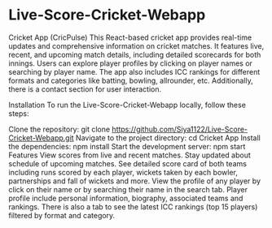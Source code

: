 # Live-Score-Cricket-Webapp

Cricket App (CricPulse)
This React-based cricket app provides real-time updates and comprehensive information on cricket matches. It features live, recent, and upcoming match details, including detailed scorecards for both innings. Users can explore player profiles by clicking on player names or searching by player name. The app also includes ICC rankings for different formats and categories like batting, bowling, allrounder, etc. Additionally, there is a contact section for user interaction.

Installation
To run the Live-Score-Cricket-Webapp locally, follow these steps:

Clone the repository:
git clone https://github.com/Siya1122/Live-Score-Cricket-Webapp.git
Navigate to the project directory:
cd Cricket App
Install the dependencies:
npm install
Start the development server:
npm start
Features
View scores from live and recent matches.
Stay updated about schedule of upcoming matches.
See detailed score card of both teams including runs scored by each player, wickets taken by each bowler, partnerships and fall of wickets and more.
View the profile of any player by click on their name or by searching their name in the search tab. Player profile include personal information, biography, associated teams and rankings.
There is also a tab to see the latest ICC rankings (top 15 players) filtered by format and category.
